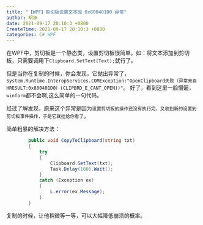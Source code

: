 ```yaml
---
title: "【WPF】剪切板设置文本抛 0x800401D0 异常"
author: 胡承
date: 2021-09-17 20:10:3 +0800
CreateTime: 2021-09-17 20:10:3 +0800
categories: C# WPF
---
```


在WPF中，剪切板是一个静态类，设置剪切板很简单。如：将文本添加到剪切板，只需要调用下`Clipboard.SetText(Text);`就行了。

<!-- more -->

但是当你在复制的时候，你会发现，它抛出异常了，`System.Runtime.InteropServices.COMException:"OpenClipboard失败（异常来自HRESULT:0x800401D0）(CLIPBRD_E_CANT_OPEN))"`。
好了，看到这里一脸懵逼，`winform`都不会啊,这么简单的一句代码。

经过了解发现，原来这个异常是因为`设置剪切板的操作还没有执行完，又收到新的设置到剪切板事件操作，于是它就挂给你看了`。

简单粗暴的解决方法：

```cs
        public void CopyToClipboard(string txt)
        {
            try
            {                
                Clipboard.SetText(txt);
                Task.Delay(100).Wait();
            }
            catch (Exception ex)
            {
                L.error(ex.Message);
            }
        }
```

复制的时候，让他稍微等一等，可以大幅降低崩溃的概率。